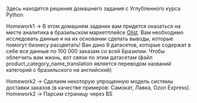 Здесь находятся решения домашнего задания с Углубленного курса Python


Homework1 -> В этом домашнем задании вам придется оказаться на месте аналитика в бразильском маркетплейсе [Olist](https://olist.com/pt-br/). Вам необходимо исследовать данные и на их основании сделать выводы, которые помогут бизнесу расцветать! Ван дано 9 датасетов, которые содержат в себе все данные по 100 000 заказам со всей Бразилии. Чтобы облегчить вам жизнь, вот связи по этим датасетам (файл product_category_name_translation является переводом названий категорий с бразильского на английский)

Homework2 -> Сделаем некоторую упрощенную модель системы доставки заказов (в качестве примеров: Самокат, Лавка, Ozon Express). 
Homework2 -> Парсим страницу через BS
